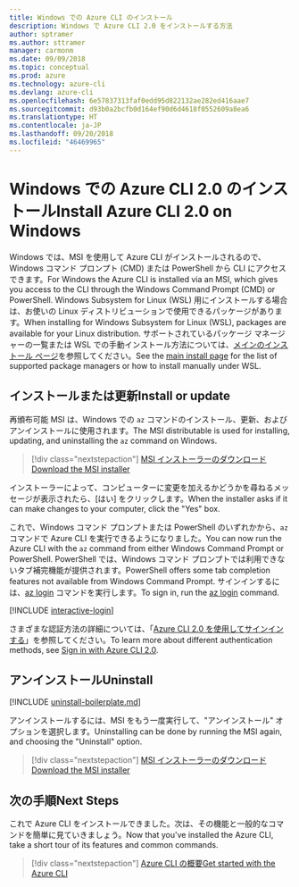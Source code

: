 ```yaml
---
title: Windows での Azure CLI のインストール
description: Windows で Azure CLI 2.0 をインストールする方法
author: sptramer
ms.author: sttramer
manager: carmonm
ms.date: 09/09/2018
ms.topic: conceptual
ms.prod: azure
ms.technology: azure-cli
ms.devlang: azure-cli
ms.openlocfilehash: 6e57837313faf0edd95d822132ae282ed416aae7
ms.sourcegitcommit: d93b0a2bcfb0d164ef90d6d4618f0552609a8ea6
ms.translationtype: HT
ms.contentlocale: ja-JP
ms.lasthandoff: 09/20/2018
ms.locfileid: "46469965"
---
```

# <a name="install-azure-cli-20-on-windows"></a><span data-ttu-id="c4e3f-103">Windows での Azure CLI 2.0 のインストール</span><span class="sxs-lookup"><span data-stu-id="c4e3f-103">Install Azure CLI 2.0 on Windows</span></span>

<span data-ttu-id="c4e3f-104">Windows では、MSI を使用して Azure CLI がインストールされるので、Windows コマンド プロンプト (CMD) または PowerShell から CLI にアクセスできます。</span><span class="sxs-lookup"><span data-stu-id="c4e3f-104">For Windows the Azure CLI is installed via an MSI, which gives you access to the CLI through the Windows Command Prompt (CMD) or PowerShell.</span></span>
<span data-ttu-id="c4e3f-105">Windows Subsystem for Linux (WSL) 用にインストールする場合は、お使いの Linux ディストリビューションで使用できるパッケージがあります。</span><span class="sxs-lookup"><span data-stu-id="c4e3f-105">When installing for Windows Subsystem for Linux (WSL), packages are available for your Linux distribution.</span></span> <span data-ttu-id="c4e3f-106">サポートされているパッケージ マネージャーの一覧または WSL での手動インストール方法については、[メインのインストール ページ](install-azure-cli.md)を参照してください。</span><span class="sxs-lookup"><span data-stu-id="c4e3f-106">See the [main install page](install-azure-cli.md) for the list of supported package managers or how to install manually under WSL.</span></span>

## <a name="install-or-update"></a><span data-ttu-id="c4e3f-107">インストールまたは更新</span><span class="sxs-lookup"><span data-stu-id="c4e3f-107">Install or update</span></span>

<span data-ttu-id="c4e3f-108">再頒布可能 MSI は、Windows での `az` コマンドのインストール、更新、およびアンインストールに使用されます。</span><span class="sxs-lookup"><span data-stu-id="c4e3f-108">The MSI distributable is used for installing, updating, and uninstalling the `az` command on Windows.</span></span>

> [!div class="nextstepaction"]
> [<span data-ttu-id="c4e3f-109">MSI インストーラーのダウンロード</span><span class="sxs-lookup"><span data-stu-id="c4e3f-109">Download the MSI installer</span></span>](https://aka.ms/installazurecliwindows)

<span data-ttu-id="c4e3f-110">インストーラーによって、コンピューターに変更を加えるかどうかを尋ねるメッセージが表示されたら、[はい] をクリックします。</span><span class="sxs-lookup"><span data-stu-id="c4e3f-110">When the installer asks if it can make changes to your computer, click the "Yes" box.</span></span>

<span data-ttu-id="c4e3f-111">これで、Windows コマンド プロンプトまたは PowerShell のいずれかから、`az` コマンドで Azure CLI を実行できるようになりました。</span><span class="sxs-lookup"><span data-stu-id="c4e3f-111">You can now run the Azure CLI with the `az` command from either Windows Command Prompt or PowerShell.</span></span> <span data-ttu-id="c4e3f-112">PowerShell では、Windows コマンド プロンプトでは利用できないタブ補完機能が提供されます。</span><span class="sxs-lookup"><span data-stu-id="c4e3f-112">PowerShell offers some tab completion features not available from Windows Command Prompt.</span></span> <span data-ttu-id="c4e3f-113">サインインするには、[az login](/cli/azure/reference-index#az-login) コマンドを実行します。</span><span class="sxs-lookup"><span data-stu-id="c4e3f-113">To sign in, run the [az login](/cli/azure/reference-index#az-login) command.</span></span>

[!INCLUDE [interactive-login](includes/interactive-login.md)]

<span data-ttu-id="c4e3f-114">さまざまな認証方法の詳細については、「[Azure CLI 2.0 を使用してサインインする](authenticate-azure-cli.md)」を参照してください。</span><span class="sxs-lookup"><span data-stu-id="c4e3f-114">To learn more about different authentication methods, see [Sign in with Azure CLI 2.0](authenticate-azure-cli.md).</span></span>

## <a name="uninstall"></a><span data-ttu-id="c4e3f-115">アンインストール</span><span class="sxs-lookup"><span data-stu-id="c4e3f-115">Uninstall</span></span>

[!INCLUDE [uninstall-boilerplate.md](includes/uninstall-boilerplate.md)]

<span data-ttu-id="c4e3f-116">アンインストールするには、MSI をもう一度実行して、"アンインストール" オプションを選択します。</span><span class="sxs-lookup"><span data-stu-id="c4e3f-116">Uninstalling can be done by running the MSI again, and choosing the "Uninstall" option.</span></span>

> [!div class="nextstepaction"]
> [<span data-ttu-id="c4e3f-117">MSI インストーラーのダウンロード</span><span class="sxs-lookup"><span data-stu-id="c4e3f-117">Download the MSI installer</span></span>](https://aka.ms/installazurecliwindows)

## <a name="next-steps"></a><span data-ttu-id="c4e3f-118">次の手順</span><span class="sxs-lookup"><span data-stu-id="c4e3f-118">Next Steps</span></span>

<span data-ttu-id="c4e3f-119">これで Azure CLI をインストールできました。次は、その機能と一般的なコマンドを簡単に見ていきましょう。</span><span class="sxs-lookup"><span data-stu-id="c4e3f-119">Now that you've installed the Azure CLI, take a short tour of its features and common commands.</span></span>

> [!div class="nextstepaction"]
> [<span data-ttu-id="c4e3f-120">Azure CLI の概要</span><span class="sxs-lookup"><span data-stu-id="c4e3f-120">Get started with the Azure CLI</span></span>](get-started-with-azure-cli.md)
